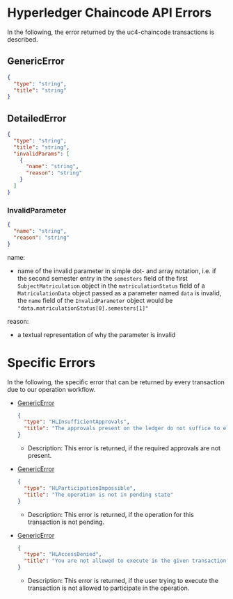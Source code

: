 # <a id="Errors" /> Hyperledger Chaincode API Errors

In the following, the error returned by the uc4-chaincode transactions is described.

## <a id="GenericError" />GenericError
```json
{
  "type": "string",
  "title": "string"
}
```

## <a id="DetailedError" />DetailedError
```json
{
  "type": "string",
  "title": "string",
  "invalidParams": [
    {
      "name": "string",
      "reason": "string"
    }
  ]
}
```

### <a id="InvalidParameter" />InvalidParameter
```json
{
  "name": "string",
  "reason": "string"
}
```
name:
- name of the invalid parameter in simple dot- and array notation, i.e. if the second semester entry in the ```semesters``` field of the first ```SubjectMatriculation``` object in the ```matriculationStatus``` field of a ```MatriculationData``` object passed as a parameter named ```data``` is invalid, the ```name``` field of the ```InvalidParameter``` object would be ```"data.matriculationStatus[0].semesters[1]"```

reason:
- a textual representation of why the parameter is invalid


# Specific Errors

In the following, the specific error that can be returned by every transaction due to our operation workflow.


- [GenericError](#GenericError) 
  ```json
  {
    "type": "HLInsufficientApprovals",
    "title": "The approvals present on the ledger do not suffice to execute this transaction"
  }
  ```
  - Description: This error is returned, if the required approvals are not present.

- [GenericError](#GenericError) 
  ```json
  {
    "type": "HLParticipationImpossible",
    "title": "The operation is not in pending state"
  }
  ```
  - Description: This error is returned, if the operation for this transaction is not pending.

- [GenericError](#GenericError) 
  ```json
  {
    "type": "HLAccessDenied",
    "title": "You are not allowed to execute in the given transaction"
  }
  ```
    - Description: This error is returned, if the user trying to execute the transaction is not allowed to participate in the operation.
